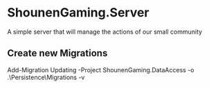 # ShounenGaming.Server
A simple server that will manage the actions of our small community

## Create new Migrations
Add-Migration Updating -Project ShounenGaming.DataAccess -o .\Persistence\Migrations -v
